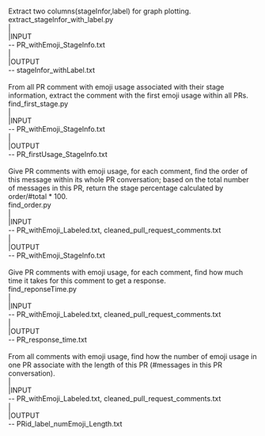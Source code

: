 <br />Extract two columns(stageInfor,label) for graph plotting.
<br />  extract_stageInfor_with_label.py
<br />  |
<br />  |INPUT
<br />  -- PR_withEmoji_StageInfo.txt 
<br />  | 
<br />  |OUTPUT
<br />  -- stageInfor_withLabel.txt
<br />
<br />From all PR comment with emoji usage associated with their stage information, extract the comment with the first emoji usage within all PRs.
<br />  find_first_stage.py
<br />  |
<br />  |INPUT
<br />  -- PR_withEmoji_StageInfo.txt 
<br />  | 
<br />  |OUTPUT
<br />  -- PR_firstUsage_StageInfo.txt
<br />
<br />Give PR comments with emoji usage, for each comment, find the order of this message within its whole PR conversation; based on the total number of messages in this PR, return the stage percentage calculated by order/#total * 100.
<br />  find_order.py
<br />  |
<br />  |INPUT
<br />  -- PR_withEmoji_Labeled.txt, cleaned_pull_request_comments.txt
<br />  | 
<br />  |OUTPUT
<br />  -- PR_withEmoji_StageInfo.txt
<br />
<br />Give PR comments with emoji usage, for each comment, find how much time it takes for this comment to get a response.
<br />  find_reponseTime.py
<br />  |
<br />  |INPUT
<br />  -- PR_withEmoji_Labeled.txt, cleaned_pull_request_comments.txt
<br />  | 
<br />  |OUTPUT
<br />  -- PR_response_time.txt
<br />
<br />From all comments with emoji usage, find how the number of emoji usage in one PR associate with the length of this PR (#messages in this PR conversation).
<br />  |
<br />  |INPUT
<br />  -- PR_withEmoji_Labeled.txt, cleaned_pull_request_comments.txt
<br />  | 
<br />  |OUTPUT
<br />  -- PRid_label_numEmoji_Length.txt